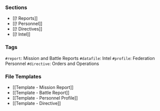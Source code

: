 ### Sections
- [[! Reports]]
- [[! Personnel]]
- [[! Directives]]
- [[! Intel]]

### Tags
`#report`: Mission and Battle Reports
`#datafile`: Intel
`#profile`: Federation Personnel
`#directive`: Orders and Operations 

### File Templates
- [[Template - Mission Report]]
- [[Template - Battle Report]]
- [[Template - Personnel Profile]]
- [[Template - Directive]]